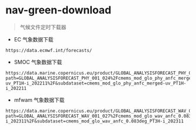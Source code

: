 # nav-green-download
> 气候文件定时下载器

- EC 气象数据下载
```
https://data.ecmwf.int/forecasts/
```

- SMOC 气象数据下载
```
https://data.marine.copernicus.eu/product/GLOBAL_ANALYSISFORECAST_PHY_001_024/files?path=GLOBAL_ANALYSISFORECAST_PHY_001_024%2Fcmems_mod_glo_phy_anfc_merged-uv_PT1H-i_202211%2F&subdataset=cmems_mod_glo_phy_anfc_merged-uv_PT1H-i_202211
```

- mfwam 气象数据下载
```
https://data.marine.copernicus.eu/product/GLOBAL_ANALYSISFORECAST_WAV_001_027/files?path=GLOBAL_ANALYSISFORECAST_WAV_001_027%2Fcmems_mod_glo_wav_anfc_0.083deg_PT3H-i_202311%2F&subdataset=cmems_mod_glo_wav_anfc_0.083deg_PT3H-i_202311
```